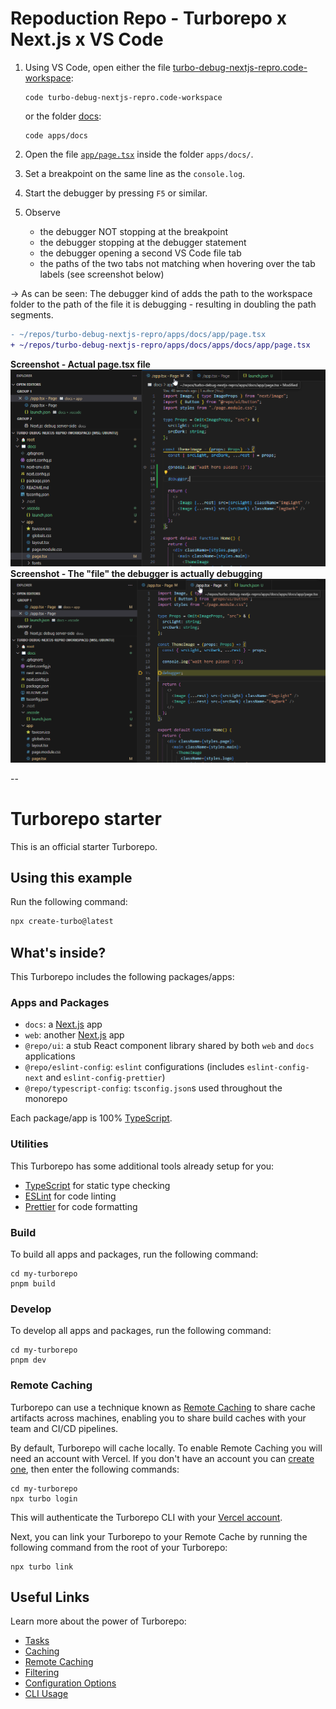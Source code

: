 # Repoduction Repo - Turborepo x Next.js x VS Code
1. Using VS Code, open either 
   the file [turbo-debug-nextjs-repro.code-workspace](turbo-debug-nextjs-repro.code-workspace):
   ```
   code turbo-debug-nextjs-repro.code-workspace
   ```
   
   or the folder [docs](apps/docs/):
   ```
   code apps/docs
   ```
2. Open the file [`app/page.tsx`](apps/docs/app/page.tsx) inside the folder `apps/docs/`.
3. Set a breakpoint on the same line as the `console.log`.
4. Start the debugger by pressing `F5` or similar.
5. Observe 
   - the debugger NOT stopping at the breakpoint
   - the debugger stopping at the debugger statement
   - the debugger opening a second VS Code file tab
   - the paths of the two tabs not matching when hovering over the tab labels (see screenshot below)  

-> As can be seen: The debugger kind of adds the path to the workspace folder to the path of the file it is debugging - resulting in doubling the path segments.

```diff
- ~/repos/turbo-debug-nextjs-repro/apps/docs/app/page.tsx
+ ~/repos/turbo-debug-nextjs-repro/apps/docs/apps/docs/app/page.tsx
```



**Screenshot - Actual page.tsx file**
![Screenshot of VS Code with two tabs, one of which is not matching the path of the other](screenshot-real-file.png)
**Screenshot - The "file" the debugger is actually debugging**
![Screenshot of VS Code with two tabs, one of which is not matching the path of the other](screenshot-debugger-file.png)

-- 
# Turborepo starter

This is an official starter Turborepo.

## Using this example

Run the following command:

```sh
npx create-turbo@latest
```

## What's inside?

This Turborepo includes the following packages/apps:

### Apps and Packages

- `docs`: a [Next.js](https://nextjs.org/) app
- `web`: another [Next.js](https://nextjs.org/) app
- `@repo/ui`: a stub React component library shared by both `web` and `docs` applications
- `@repo/eslint-config`: `eslint` configurations (includes `eslint-config-next` and `eslint-config-prettier`)
- `@repo/typescript-config`: `tsconfig.json`s used throughout the monorepo

Each package/app is 100% [TypeScript](https://www.typescriptlang.org/).

### Utilities

This Turborepo has some additional tools already setup for you:

- [TypeScript](https://www.typescriptlang.org/) for static type checking
- [ESLint](https://eslint.org/) for code linting
- [Prettier](https://prettier.io) for code formatting

### Build

To build all apps and packages, run the following command:

```
cd my-turborepo
pnpm build
```

### Develop

To develop all apps and packages, run the following command:

```
cd my-turborepo
pnpm dev
```

### Remote Caching

Turborepo can use a technique known as [Remote Caching](https://turbo.build/repo/docs/core-concepts/remote-caching) to share cache artifacts across machines, enabling you to share build caches with your team and CI/CD pipelines.

By default, Turborepo will cache locally. To enable Remote Caching you will need an account with Vercel. If you don't have an account you can [create one](https://vercel.com/signup), then enter the following commands:

```
cd my-turborepo
npx turbo login
```

This will authenticate the Turborepo CLI with your [Vercel account](https://vercel.com/docs/concepts/personal-accounts/overview).

Next, you can link your Turborepo to your Remote Cache by running the following command from the root of your Turborepo:

```
npx turbo link
```

## Useful Links

Learn more about the power of Turborepo:

- [Tasks](https://turbo.build/repo/docs/core-concepts/monorepos/running-tasks)
- [Caching](https://turbo.build/repo/docs/core-concepts/caching)
- [Remote Caching](https://turbo.build/repo/docs/core-concepts/remote-caching)
- [Filtering](https://turbo.build/repo/docs/core-concepts/monorepos/filtering)
- [Configuration Options](https://turbo.build/repo/docs/reference/configuration)
- [CLI Usage](https://turbo.build/repo/docs/reference/command-line-reference)
